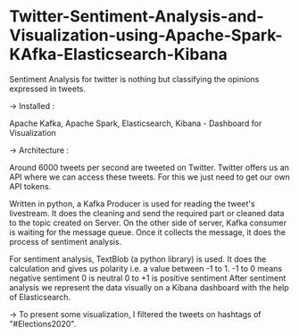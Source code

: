 # Twitter-Sentiment-Analysis-and-Visualization-using-Apache-Spark-KAfka-Elasticsearch-Kibana




Sentiment Analysis for twitter is nothing but classifying the opinions expressed in tweets.


-> Installed :

Apache Kafka, 
Apache Spark, 
Elasticsearch, 
Kibana - Dashboard for Visualization



-> Architecture :

Around 6000 tweets per second are tweeted on Twitter. Twitter offers us an API where we can access these tweets. For this we just need to get our own API tokens.

Written in python, a Kafka Producer is used for reading the tweet's livestream. It does the cleaning and send the required part or cleaned data to the topic created on Server.
On the other side of server, Kafka consumer is waiting for the message queue. Once it collects the message, it does the process of sentiment analysis.

For sentiment analysis, TextBlob (a python library) is used. It does the calculation and gives us polarity i.e. a value between -1 to 1. -1 to 0 means negative sentiment 0 is neutral 0 to +1 is positive sentiment
After sentiment analysis we represent the data visually on a Kibana dashboard with the help of Elasticsearch.

-> To present some visualization, I filtered the tweets on hashtags of "#Elections2020".





